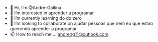 - 👋 Hi, I’m @Andre-Gallina
- 👀 I’m interested in  aprender a programar
- 🌱 I’m currently learning  do do zero  
- 💞️ I’m looking to collaborate on ajudar pessoas que nem  eu que estao querendo aprender a programar
- 📫 How to reach me ...  andrelrg11@outlook.com

<!---
Andre-Gallina/Andre-Gallina is a ✨ special ✨ repository because its `README.md` (this file) appears on your GitHub profile.
You can click the Preview link to take a look at your changes.
--->
